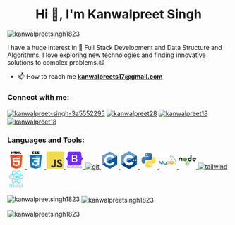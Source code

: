 <h1 align="center">Hi 👋, I'm Kanwalpreet Singh</h1>
<p align="left"> <img src="https://komarev.com/ghpvc/?username=kanwalpreetsingh1823&label=Profile%20views&color=0e75b6&style=flat" alt="kanwalpreetsingh1823" /> </p>
I have a huge interest in 🚀 Full Stack Development and Data Structure and Algorithms.
I love exploring new technologies and finding innovative solutions to complex problems.😃

- 📫 How to reach me **kanwalpreets17@gmail.com**

<h3 align="left">Connect with me:</h3>
<p align="left">
<a href="https://linkedin.com/in/kanwalpreet-singh-3a5552295" target="blank"><img align="center" src="https://raw.githubusercontent.com/rahuldkjain/github-profile-readme-generator/master/src/images/icons/Social/linked-in-alt.svg" alt="kanwalpreet-singh-3a5552295" height="30" width="40" /></a>
<a href="https://twitter.com/kanwalpreet28" target="blank"><img align="center" src="https://raw.githubusercontent.com/rahuldkjain/github-profile-readme-generator/master/src/images/icons/Social/twitter.svg" alt="kanwalpreet28" height="30" width="40" /></a>
<a href="https://www.codechef.com/users/kanwalpreet18" target="blank"><img align="center" src="https://cdn.jsdelivr.net/npm/simple-icons@3.1.0/icons/codechef.svg" alt="kanwalpreet18" height="30" width="40" /></a>
<a href="https://www.hackerrank.com/kanwalpreet18" target="blank"><img align="center" src="https://raw.githubusercontent.com/rahuldkjain/github-profile-readme-generator/master/src/images/icons/Social/hackerrank.svg" alt="kanwalpreet18" height="30" width="40" /></a>
</p>

<h3 align="left">Languages and Tools:</h3>
<p align="left">
   <a href="https://www.w3.org/html/" target="_blank" rel="noreferrer"> <img src="https://raw.githubusercontent.com/devicons/devicon/master/icons/html5/html5-original-wordmark.svg" alt="html5" width="40" height="40"/> </a> 
  <a href="https://www.w3schools.com/css/" target="_blank" rel="noreferrer"> <img src="https://raw.githubusercontent.com/devicons/devicon/master/icons/css3/css3-original-wordmark.svg" alt="css3" width="40" height="40"/> </a> 
  <a href="https://developer.mozilla.org/en-US/docs/Web/JavaScript" target="_blank" rel="noreferrer"> <img src="https://raw.githubusercontent.com/devicons/devicon/master/icons/javascript/javascript-original.svg" alt="javascript" width="40" height="40"/> </a>
<a href="https://getbootstrap.com" target="_blank" rel="noreferrer"> <img src="https://raw.githubusercontent.com/devicons/devicon/master/icons/bootstrap/bootstrap-plain-wordmark.svg" alt="bootstrap" width="40" height="40"/> </a> 
  <a href="https://git-scm.com/" target="_blank" rel="noreferrer"> <img src="https://www.vectorlogo.zone/logos/git-scm/git-scm-icon.svg" alt="git" width="40" height="40"/> </a> 
  <a href="https://www.cprogramming.com/" target="_blank" rel="noreferrer"> <img src="https://raw.githubusercontent.com/devicons/devicon/master/icons/c/c-original.svg" alt="c" width="40" height="40"/> </a> 
<a href="https://www.w3schools.com/cpp/" target="_blank" rel="noreferrer"> <img src="https://raw.githubusercontent.com/devicons/devicon/master/icons/cplusplus/cplusplus-original.svg" alt="cplusplus" width="40" height="40"/> </a> 
  <a href="https://www.python.org" target="_blank" rel="noreferrer"> <img src="https://raw.githubusercontent.com/devicons/devicon/master/icons/python/python-original.svg" alt="python" width="40" height="40"/> </a>
  <a href="https://www.mysql.com/" target="_blank" rel="noreferrer"> <img src="https://raw.githubusercontent.com/devicons/devicon/master/icons/mysql/mysql-original-wordmark.svg" alt="mysql" width="40" height="40"/> </a>
  <a href="https://nodejs.org" target="_blank" rel="noreferrer"> <img src="https://raw.githubusercontent.com/devicons/devicon/master/icons/nodejs/nodejs-original-wordmark.svg" alt="nodejs" width="40" height="40"/> </a>
   <a href="https://tailwindcss.com/" target="_blank" rel="noreferrer"> <img src="https://www.vectorlogo.zone/logos/tailwindcss/tailwindcss-icon.svg" alt="tailwind" width="40" height="40"/> </a>
  <a href="https://reactjs.org/" target="_blank" rel="noreferrer"> <img src="https://raw.githubusercontent.com/devicons/devicon/master/icons/react/react-original-wordmark.svg" alt="react" width="40" height="40"/> </a>
   </p>

<p><img align="left" src="https://github-readme-stats.vercel.app/api/top-langs?username=kanwalpreetsingh1823&show_icons=true&locale=en&layout=compact" alt="kanwalpreetsingh1823" /></p>

<p>&nbsp;<img align="center" src="https://github-readme-stats.vercel.app/api?username=kanwalpreetsingh1823&show_icons=true&locale=en" alt="kanwalpreetsingh1823" /></p>

<p><img align="center" src="https://github-readme-streak-stats.herokuapp.com/?user=kanwalpreetsingh1823&" alt="kanwalpreetsingh1823" /></p>
